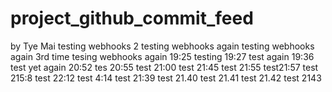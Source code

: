 # project_github_commit_feed
by Tye Mai
testing webhooks 2
testing webhooks again
testing webhooks again 3rd time
tesing webhooks again 19:25
testing 19:27
test again 19:36
test yet again 20:52
tes 20:55
test 21:00
test 21:45
test 21:55
test21:57
test 215:8
test 22:12
test 4:14
test 21:39
test 21.40
test 21.41
test 21.42
test 2143
